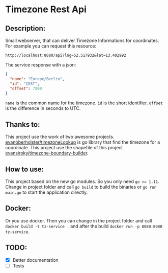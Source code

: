 # Timezone Rest Api

## Description:

Small webserver, that can deliver Timezone Informations for coordinates. For example you can request this resource:

```
http://localhost:8080/api?lng=52.517932&lat=13.402992
```

The service response with a json:

```json
{
  "name": "Europe/Berlin",
  "id": "CEST",
  "offset": 7200
}
```

`name` is the common name for the timezone. `id` is the short identifier. `offset` is the difference in seconds to UTC.

## Thanks to:

This project use the work of two awesome projects. [evanoberholster/timezoneLookup](https://github.com/evanoberholster/timezoneLookup) is go library that find the timezone for a coordinate. This project use the shapefile of this project [evansiroky/timezone-boundary-builder](https://github.com/evansiroky/timezone-boundary-builder).

## How to use:

This project based on the new go modules. So you only need `go >= 1.11`. Change in project folder and call `go build` to build the binaries or `go run main.go` to start the application directly.

## Docker:

Or you use docker. Then you can change in the project folder and call `docker build -t tz-service .` and after the build `docker run -p 8080:8080 tz-service`.

## TODO:

- [x] Better documentation
- [ ] Tests
